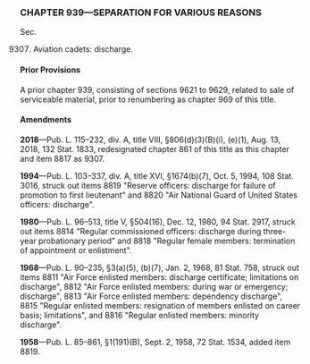 ### **CHAPTER 939—SEPARATION FOR VARIOUS REASONS** ###

Sec.

9307. Aviation cadets: discharge.

#### Prior Provisions ####

A prior chapter 939, consisting of sections 9621 to 9629, related to sale of serviceable material, prior to renumbering as chapter 969 of this title.

#### Amendments ####

**2018**—Pub. L. 115–232, div. A, title VIII, §806(d)(3)(B)(i), (e)(1), Aug. 13, 2018, 132 Stat. 1833, redesignated chapter 861 of this title as this chapter and item 8817 as 9307.

**1994**—Pub. L. 103–337, div. A, title XVI, §1674(b)(7), Oct. 5, 1994, 108 Stat. 3016, struck out items 8819 "Reserve officers: discharge for failure of promotion to first lieutenant" and 8820 "Air National Guard of United States officers: discharge".

**1980**—Pub. L. 96–513, title V, §504(16), Dec. 12, 1980, 94 Stat. 2917, struck out items 8814 "Regular commissioned officers: discharge during three-year probationary period" and 8818 "Regular female members: termination of appointment or enlistment".

**1968**—Pub. L. 90–235, §3(a)(5), (b)(7), Jan. 2, 1968, 81 Stat. 758, struck out items 8811 "Air Force enlisted members: discharge certificate; limitations on discharge", 8812 "Air Force enlisted members: during war or emergency; discharge", 8813 "Air Force enlisted members: dependency discharge", 8815 "Regular enlisted members: resignation of members enlisted on career basis; limitations", and 8816 "Regular enlisted members: minority discharge".

**1958**—Pub. L. 85–861, §1(191)(B), Sept. 2, 1958, 72 Stat. 1534, added item 8819.